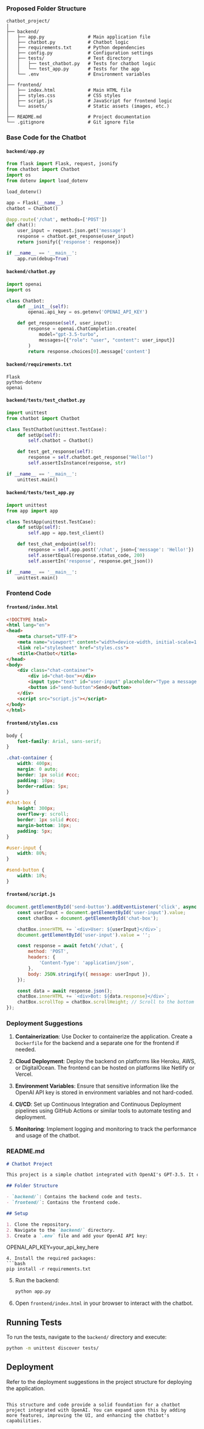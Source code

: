 ### Proposed Folder Structure

```
chatbot_project/
│
├── backend/
│   ├── app.py                # Main application file
│   ├── chatbot.py            # Chatbot logic
│   ├── requirements.txt      # Python dependencies
│   ├── config.py             # Configuration settings
│   ├── tests/                # Test directory
│   │   ├── test_chatbot.py   # Tests for chatbot logic
│   │   └── test_app.py       # Tests for the app
│   └── .env                  # Environment variables
│
├── frontend/
│   ├── index.html            # Main HTML file
│   ├── styles.css            # CSS styles
│   ├── script.js             # JavaScript for frontend logic
│   └── assets/               # Static assets (images, etc.)
│
├── README.md                 # Project documentation
└── .gitignore                # Git ignore file
```

### Base Code for the Chatbot

#### `backend/app.py`

```python
from flask import Flask, request, jsonify
from chatbot import Chatbot
import os
from dotenv import load_dotenv

load_dotenv()

app = Flask(__name__)
chatbot = Chatbot()

@app.route('/chat', methods=['POST'])
def chat():
    user_input = request.json.get('message')
    response = chatbot.get_response(user_input)
    return jsonify({'response': response})

if __name__ == '__main__':
    app.run(debug=True)
```

#### `backend/chatbot.py`

```python
import openai
import os

class Chatbot:
    def __init__(self):
        openai.api_key = os.getenv('OPENAI_API_KEY')

    def get_response(self, user_input):
        response = openai.ChatCompletion.create(
            model="gpt-3.5-turbo",
            messages=[{"role": "user", "content": user_input}]
        )
        return response.choices[0].message['content']
```

#### `backend/requirements.txt`

```
Flask
python-dotenv
openai
```

#### `backend/tests/test_chatbot.py`

```python
import unittest
from chatbot import Chatbot

class TestChatbot(unittest.TestCase):
    def setUp(self):
        self.chatbot = Chatbot()

    def test_get_response(self):
        response = self.chatbot.get_response("Hello!")
        self.assertIsInstance(response, str)

if __name__ == '__main__':
    unittest.main()
```

#### `backend/tests/test_app.py`

```python
import unittest
from app import app

class TestApp(unittest.TestCase):
    def setUp(self):
        self.app = app.test_client()

    def test_chat_endpoint(self):
        response = self.app.post('/chat', json={'message': 'Hello!'})
        self.assertEqual(response.status_code, 200)
        self.assertIn('response', response.get_json())

if __name__ == '__main__':
    unittest.main()
```

### Frontend Code

#### `frontend/index.html`

```html
<!DOCTYPE html>
<html lang="en">
<head>
    <meta charset="UTF-8">
    <meta name="viewport" content="width=device-width, initial-scale=1.0">
    <link rel="stylesheet" href="styles.css">
    <title>Chatbot</title>
</head>
<body>
    <div class="chat-container">
        <div id="chat-box"></div>
        <input type="text" id="user-input" placeholder="Type a message...">
        <button id="send-button">Send</button>
    </div>
    <script src="script.js"></script>
</body>
</html>
```

#### `frontend/styles.css`

```css
body {
    font-family: Arial, sans-serif;
}

.chat-container {
    width: 400px;
    margin: 0 auto;
    border: 1px solid #ccc;
    padding: 10px;
    border-radius: 5px;
}

#chat-box {
    height: 300px;
    overflow-y: scroll;
    border: 1px solid #ccc;
    margin-bottom: 10px;
    padding: 5px;
}

#user-input {
    width: 80%;
}

#send-button {
    width: 18%;
}
```

#### `frontend/script.js`

```javascript
document.getElementById('send-button').addEventListener('click', async () => {
    const userInput = document.getElementById('user-input').value;
    const chatBox = document.getElementById('chat-box');

    chatBox.innerHTML += `<div>User: ${userInput}</div>`;
    document.getElementById('user-input').value = '';

    const response = await fetch('/chat', {
        method: 'POST',
        headers: {
            'Content-Type': 'application/json',
        },
        body: JSON.stringify({ message: userInput }),
    });

    const data = await response.json();
    chatBox.innerHTML += `<div>Bot: ${data.response}</div>`;
    chatBox.scrollTop = chatBox.scrollHeight; // Scroll to the bottom
});
```

### Deployment Suggestions

1. **Containerization**: Use Docker to containerize the application. Create a `Dockerfile` for the backend and a separate one for the frontend if needed.

2. **Cloud Deployment**: Deploy the backend on platforms like Heroku, AWS, or DigitalOcean. The frontend can be hosted on platforms like Netlify or Vercel.

3. **Environment Variables**: Ensure that sensitive information like the OpenAI API key is stored in environment variables and not hard-coded.

4. **CI/CD**: Set up Continuous Integration and Continuous Deployment pipelines using GitHub Actions or similar tools to automate testing and deployment.

5. **Monitoring**: Implement logging and monitoring to track the performance and usage of the chatbot.

### README.md

```markdown
# Chatbot Project

This project is a simple chatbot integrated with OpenAI's GPT-3.5. It consists of a Flask backend and a basic frontend.

## Folder Structure

- `backend/`: Contains the backend code and tests.
- `frontend/`: Contains the frontend code.

## Setup

1. Clone the repository.
2. Navigate to the `backend/` directory.
3. Create a `.env` file and add your OpenAI API key:
   ```
   OPENAI_API_KEY=your_api_key_here
   ```
4. Install the required packages:
   ```bash
   pip install -r requirements.txt
   ```
5. Run the backend:
   ```bash
   python app.py
   ```
6. Open `frontend/index.html` in your browser to interact with the chatbot.

## Running Tests

To run the tests, navigate to the `backend/` directory and execute:
```bash
python -m unittest discover tests/
```

## Deployment

Refer to the deployment suggestions in the project structure for deploying the application.
```

This structure and code provide a solid foundation for a chatbot project integrated with OpenAI. You can expand upon this by adding more features, improving the UI, and enhancing the chatbot's capabilities.